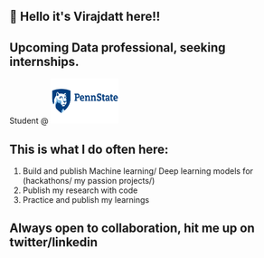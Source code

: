 ## :wave:	 Hello it's Virajdatt here!!
## Upcoming Data professional, seeking internships.
Student @ <img src="https://github.com/Virajdatt/Virajdatt/blob/main/penn_logo.png" width="120" height="80">

## This is what I do often here:
1. Build and publish Machine learning/ Deep learning models for (hackathons/ my passion projects/)
2. Publish my research with code
3. Practice and publish my learnings

## Always open to collaboration, hit me up on twitter/linkedin
